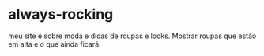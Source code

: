 # always-rocking
meu site é sobre moda e dicas de roupas e looks. Mostrar roupas que estão em alta e o que ainda ficará.
